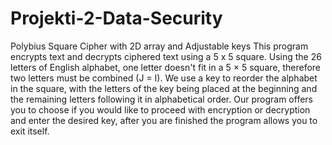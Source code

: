 # Projekti-2-Data-Security
Polybius Square Cipher with 2D array and Adjustable keys
This program encrypts text and decrypts ciphered text using a 5 x 5 square. Using the 26 letters of English alphabet, one letter doesn't fit in a 5 × 5 square, therefore two letters must be combined (J = I). We use a key to reorder the alphabet in the square, with the letters of the key being placed at the beginning and the remaining letters following it in alphabetical order. Our program offers you to choose if you would like to proceed with encryption or decryption and enter the desired key, after you are finished the program allows you to exit itself.
